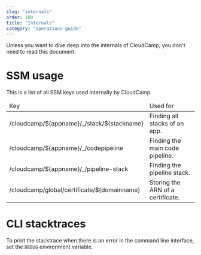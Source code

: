 ```yaml
---
slug: "internals"
order: 100
title: "Internals"
category: "operations-guide"
---
```


Unless you want to dive deep into the internals of CloudCamp, you don't need to
read this document.

# SSM usage

This is a list of all SSM keys used internally by CloudCamp.

<table>
<thead>
<tr>
  <td class="p-2 border font-semibold bg-gray-50">Key</td>
  <td class="p-2 border font-semibold bg-gray-50">Used for</td>
</tr>
</thead>
<tbody>
<tr>
  <td class="p-2 border">/cloudcamp/${appname}/_/stack/${stackname}</td>
  <td class="p-2 border">Finding all stacks of an app.</td>
</tr>
<tr>
  <td class="p-2 border">/cloudcamp/${appname}/_/codepipeline</td>
  <td class="p-2 border">Finding the main code pipeline.</td>
</tr>
<tr>
  <td class="p-2 border">/cloudcamp/${appname}/_/pipeline-stack</td>
  <td class="p-2 border">Finding the pipeline stack.</td>
</tr>
<tr>
  <td class="p-2 border">/cloudcamp/global/certificate/${domainname}</td>
  <td class="p-2 border">Storing the ARN of a certificate.</td>
</tr>
</tbody>
</table>

# CLI stacktraces

To print the stacktrace when there is an error in the command line interface,
set the `DEBUG` environment variable.
